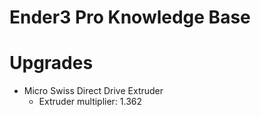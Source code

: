 # Ender3 Pro Knowledge Base

# Upgrades

* Micro Swiss Direct Drive Extruder
  * Extruder multiplier: 1.362
  
 
